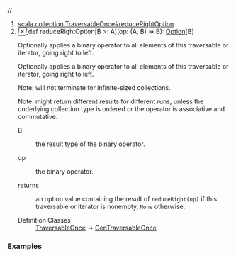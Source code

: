 //
<ol>
<li><a href="https://www.scala-lang.org/api/2.12.3/scala/collection/mutable/ArrayBuffer.html#reduceRightOption[B>:A](op:(A,B)=>B):Option[B]">scala.collection.TraversableOnce#reduceRightOption</a></li>
<li name="scala.collection.TraversableOnce#reduceRightOption" visbl="pub" class="indented0 " data-isabs="false" fullcomment="yes" group="Ungrouped"> <a id="reduceRightOption[B>:A](op:(A,B)=>B):Option[B]"></a><a id="reduceRightOption[B>:A]((A,B)⇒B):Option[B]"></a> <span class="permalink"> <a href="../../../scala/collection/mutable/ArrayBuffer.html#reduceRightOption[B>:A](op:(A,B)=>B):Option[B]" title="Permalink"> <i class="material-icons"></i> </a> </span> <span class="modifier_kind"> <span class="modifier"></span> <span class="kind">def</span> </span> <span class="symbol"> <span class="name">reduceRightOption</span><span class="tparams">[<span name="B">B &gt;: <span class="extype" name="scala.collection.mutable.ArrayBuffer.A">A</span></span>]</span><span class="params">(<span name="op">op: (<span class="extype" name="scala.collection.mutable.ArrayBuffer.A">A</span>, <span class="extype" name="scala.collection.TraversableOnce.reduceRightOption.B">B</span>) ⇒ <span class="extype" name="scala.collection.TraversableOnce.reduceRightOption.B">B</span></span>)</span><span class="result">: <a href="../../Option.html" class="extype" name="scala.Option">Option</a>[<span class="extype" name="scala.collection.TraversableOnce.reduceRightOption.B">B</span>]</span> </span> <p class="shortcomment cmt">Optionally applies a binary operator to all elements of this traversable or iterator, going right to left.</p>
 <div class="fullcomment">
  <div class="comment cmt">
   <p>Optionally applies a binary operator to all elements of this traversable or iterator, going right to left.</p>
   <p> Note: will not terminate for infinite-sized collections.</p>
   <p> Note: might return different results for different runs, unless the underlying collection type is ordered or the operator is associative and commutative. </p>
  </div>
  <dl class="paramcmts block">
   <dt class="tparam">
    B
   </dt>
   <dd class="cmt">
    <p>the result type of the binary operator.</p>
   </dd>
   <dt class="param">
    op
   </dt>
   <dd class="cmt">
    <p>the binary operator.</p>
   </dd>
   <dt>
    returns
   </dt>
   <dd class="cmt">
    <p>an option value containing the result of <code>reduceRight(op)</code> if this traversable or iterator is nonempty, <code>None</code> otherwise.</p>
   </dd>
  </dl>
  <dl class="attributes block"> 
   <dt>
    Definition Classes
   </dt>
   <dd>
    <a href="../TraversableOnce.html" class="extype" name="scala.collection.TraversableOnce">TraversableOnce</a> → 
    <a href="../GenTraversableOnce.html" class="extype" name="scala.collection.GenTraversableOnce">GenTraversableOnce</a>
   </dd>
  </dl>
 </div> </li>
        </ol>


### Examples















